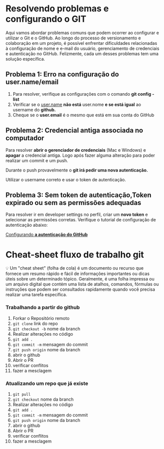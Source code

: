 # **Resolvendo problemas e configurando o GIT**

Aqui vamos abordar problemas comuns que podem ocorrer ao configurar e utilizar o Git e o GitHub. Ao longo do processo de versionamento e colaboração em um projeto, é possível enfrentar dificuldades relacionadas à configuração de nome e e-mail do usuário, gerenciamento de credenciais e autenticação no GitHub. Felizmente, cada um desses problemas tem uma solução específica.

## **Problema 1:** Erro na configuração do **user.name/email**

1. Para resolver, verifique as configurações com o comando **git config -list**
2. Verificar se o [user.name](http://user.name/) **não está** user.nome **e se está igual** ao username do **github.**
3. Cheque se o **user.email** é o mesmo que está em sua conta do GitHub

## **Problema 2:** Credencial antiga associada no computador

Para resolver **abrir o gerenciador de credenciais** (Mac e Windows) e **apagar** a credencial antiga. Logo após fazer alguma alteração para poder realizar um commit e um push.

Durante o push provavelmente o **git irá pedir uma nova autenticação.**

Utilizar o username correto e usar o token de autenticação.

## **Problema 3:** Sem token de autenticação,Token expirado ou sem as permissões adequadas

Para resolver ir em developer settings no perfil, criar um **novo token** e selecionar as permissões corretas. Verifique o tutorial de configuração de autenticação abaixo:

[Configurando **a autenticação do GitHub**](https://www.notion.so/Configurando-a-autentica-o-do-GitHub-c0e21af3f0974af29f0691a8ef9a8cfd?pvs=21)

# **Cheat-sheet fluxo de trabalho git**

<aside>

💡 Um "cheat sheet" (folha de cola) é um documento ou recurso que fornece um resumo rápido e fácil de informações importantes ou dicas úteis sobre um determinado tópico. Geralmente, é uma folha impressa ou um arquivo digital que contém uma lista de atalhos, comandos, fórmulas ou instruções que podem ser consultados rapidamente quando você precisa realizar uma tarefa específica.

</aside>

### **Trabalhando a partir do github**

1. Forkar o Repositório remoto
2. `git clone` link do repo
3. `git checkout -b` nome da branch
4. Realizar alterações no código
5. `git add .`
6. `git commit -m` mensagem do commit
7. `git push origin` nome da branch
8. abrir o github
9. Abrir o PR
10. verificar conflitos
11. fazer a mesclagem

### **Atualizando um repo que já existe**

1. `git pull`
2. `git checkout` nome da branch
3. Realizar alterações no código
4. `git add .`
5. `git commit -m` mensagem do commit
6. `git push origin` nome da branch
7. abrir o github
8. Abrir o PR
9. verificar conflitos
10. fazer a mesclagem